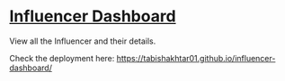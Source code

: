 # [Influencer Dashboard](https://tabishakhtar01.github.io/influencer-dashboard/)

View all the Influencer and their details.

Check the deployment here: https://tabishakhtar01.github.io/influencer-dashboard/
